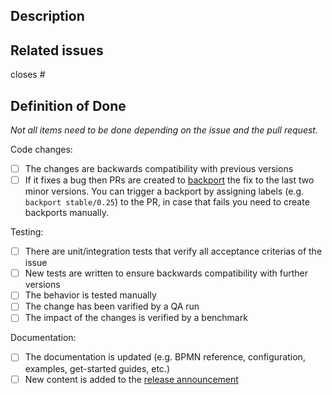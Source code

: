 ## Description

<!-- Please explain the changes you made here. -->

## Related issues

<!-- Which issues are closed by this PR or are related -->

closes #

## Definition of Done

_Not all items need to be done depending on the issue and the pull request._

Code changes:
* [ ] The changes are backwards compatibility with previous versions
* [ ] If it fixes a bug then PRs are created to [backport](https://github.com/zeebe-io/zeebe/compare/stable/0.24...develop?expand=1&template=backport_template.md&title=[Backport%200.24]) the fix to the last two minor versions. You can trigger a backport by assigning labels (e.g. `backport stable/0.25`) to the PR, in case that fails you need to create backports manually.

Testing:
* [ ] There are unit/integration tests that verify all acceptance criterias of the issue
* [ ] New tests are written to ensure backwards compatibility with further versions
* [ ] The behavior is tested manually
* [ ] The change has been varified by a QA run
* [ ] The impact of the changes is verified by a benchmark 

Documentation: 
* [ ] The documentation is updated (e.g. BPMN reference, configuration, examples, get-started guides, etc.)
* [ ] New content is added to the [release announcement](https://drive.google.com/drive/u/0/folders/1DTIeswnEEq-NggJ25rm2BsDjcCQpDape)
